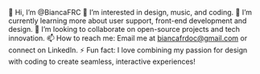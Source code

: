 👋 Hi, I’m @BiancaFRC
👀 I’m interested in design, music, and coding.
🌱 I’m currently learning more about user support, front-end development and design.
💞️ I’m looking to collaborate on open-source projects and tech innovation.
📫 How to reach me: Email me at biancafrdoc@gmail.com or connect on LinkedIn.
⚡ Fun fact: I love combining my passion for design with coding to create seamless, interactive experiences!

<!---
BiancaFRC/BiancaFRC is a ✨ special ✨ repository because its `README.md` (this file) appears on your GitHub profile.
You can click the Preview link to take a look at your changes.
--->
